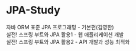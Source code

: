 # JPA-Study<br>

자바 ORM 표준 JPA 프로그래밍 - 기본편(김영한) <br>
실전! 스프링 부트와 JPA 활용1 - 웹 애플리케이션 개발 <br>
실전! 스프링 부트와 JPA 활용2 - API 개발과 성능 최적화 <br>
